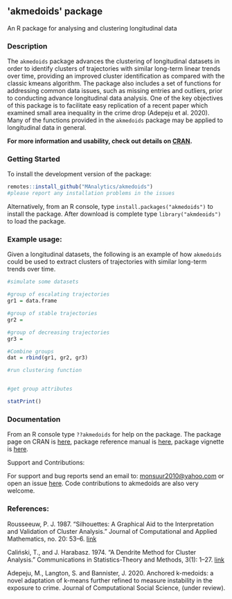 ## 'akmedoids' package

An R package for analysing and clustering longitudinal data

### Description

The `akmedoids` package advances the clustering of longitudinal datasets in order to identify clusters of trajectories with similar long-term linear trends over time, providing an improved cluster identification as compared with the classic kmeans algorithm. The package also includes a set of functions for addressing common data issues, such as missing entries and outliers, prior to conducting advance longitudinal data analysis. One of the key objectives of this package is to facilitate easy replication of a recent paper which examined small area inequality in the crime drop (Adepeju et al. 2020). Many of the functions provided in the `akmedoids` package may be applied to longitudinal data in general. 

**For more information and usability, check out details on [CRAN](https://cran.r-project.org/web/packages/akmedoids/index.html).**

### Getting Started 

To install the development version of the package:

```R
remotes::install_github("MAnalytics/akmedoids")
#please report any installation problems in the issues
```
Alternatively, from an R console, type `install.packages("akmedoids")` to install the package. After download is complete type `library("akmdeoids")` to load the package.

### Example usage:

Given a longitudinal datasets, the following is an example of how `akmedoids` could be used to extract clusters of trajectories with similar long-term trends over time. 

```R
#simulate some datasets

#group of escalating trajectories
gr1 = data.frame  

#group of stable trajectories
gr2 = 

#group of decreasing trajectories
gr3 = 

#Combine groups
dat = rbind(gr1, gr2, gr3)

#run clustering function


#get group attributes

statPrint()

```

### Documentation

From an R console type `??akmedoids` for help on the package. The package page on CRAN is [here](https://cran.r-project.org/web/packages/akmedoids/index.html), package reference manual is [here](https://cran.r-project.org/web/packages/akmedoids/akmedoids.pdf), package vignette is [here](https://cran.r-project.org/web/packages/akmedoids/vignettes/akmedoids-vignette.html). 

Support and Contributions:

For support and bug reports send an email to: monsuur2010@yahoo.com or open an issue [here](https://github.com/MAnalytics/akmedoids/issues). Code contributions to akmedoids are also very welcome.

### References:

Rousseeuw, P. J. 1987. “Silhouettes: A Graphical Aid to the Interpretation and Validation of Cluster Analysis.” Journal of Computational and Applied Mathematics, no. 20: 53–6. [link](https://www.bibsonomy.org/bibtex/bc0f62c7895f91c787354d03f23da976)

Caliński, T., and J. Harabasz. 1974. “A Dendrite Method for Cluster Analysis.” Communications in Statistics-Theory and Methods, 3(1): 1–27. [link](https://www.tandfonline.com/doi/abs/10.1080/03610927408827101)

Adepeju, M., Langton, S. and Bannister, J. 2020. Anchored k-medoids: a novel adaptation of k-means further refined to measure instability in the exposure to crime. Journal of Computational Social Science, (under review).

